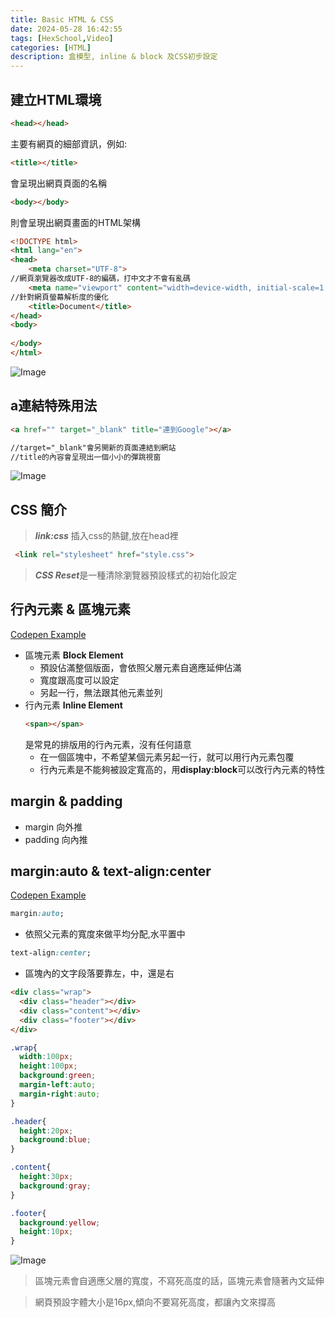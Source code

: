 ```yaml
---
title: Basic HTML & CSS
date: 2024-05-28 16:42:55
tags: [HexSchool,Video]
categories: [HTML]
description: 盒模型, inline & block 及CSS初步設定
---
```

## 建立HTML環境
 ```html
<head></head>
```
主要有網頁的細部資訊，例如:
```html 
<title></title>
```
會呈現出網頁頁面的名稱

```html 
<body></body>
``` 
則會呈現出網頁畫面的HTML架構

```html
<!DOCTYPE html>
<html lang="en">
<head>
    <meta charset="UTF-8">
//網頁瀏覽器改成UTF-8的編碼，打中文才不會有亂碼
    <meta name="viewport" content="width=device-width, initial-scale=1.0">
//針對網頁螢幕解析度的優化
    <title>Document</title>
</head>
<body>
    
</body>
</html>
```
![Image](https://i.imgur.com/uVIVTVM.png)
## a連結特殊用法

```html
<a href="" target="_blank" title="連到Google"></a>

//target="_blank"會另開新的頁面連結到網站
//title的內容會呈現出一個小小的彈跳視窗
```
![Image](https://i.imgur.com/N1Du1WW.png)

## CSS 簡介

>***link:css*** 插入css的熱鍵,放在head裡

```html
 <link rel="stylesheet" href="style.css">
```
>***CSS Reset***是一種清除瀏覽器預設樣式的初始化設定

## 行內元素 & 區塊元素

[Codepen Example]()
* 區塊元素 **Block Element**
    * 預設佔滿整個版面，會依照父層元素自適應延伸佔滿
    * 寬度跟高度可以設定
    * 另起一行，無法跟其他元素並列
* 行內元素 **Inline Element**
    ```html
    <span></span>
    ```
    是常見的排版用的行內元素，沒有任何語意
    * 在一個區塊中，不希望某個元素另起一行，就可以用行內元素包覆
    * 行內元素是不能夠被設定寬高的，用**display:block**可以改行內元素的特性

## margin & padding
* margin 向外推
* padding 向內推

## margin:auto & text-align:center

[Codepen Example](https://codepen.io/gizelliang/pen/mdYRYBa)

```css
margin:auto;
``` 
* 依照父元素的寬度來做平均分配,水平置中

```css
text-align:center;
```
* 區塊內的文字段落要靠左，中，還是右

```html
<div class="wrap">
  <div class="header"></div>
  <div class="content"></div>
  <div class="footer"></div>
</div>
```
```css
.wrap{
  width:100px;
  height:100px;
  background:green;
  margin-left:auto;
  margin-right:auto;
}

.header{
  height:20px;
  background:blue;
}

.content{
  height:30px;
  background:gray;
}

.footer{
  background:yellow;
  height:10px;
}
```

![Image](https://i.imgur.com/dcVFCKr.png)

>區塊元素會自適應父層的寬度，不寫死高度的話，區塊元素會隨著內文延伸

>網頁預設字體大小是16px,傾向不要寫死高度，都讓內文來撐高
